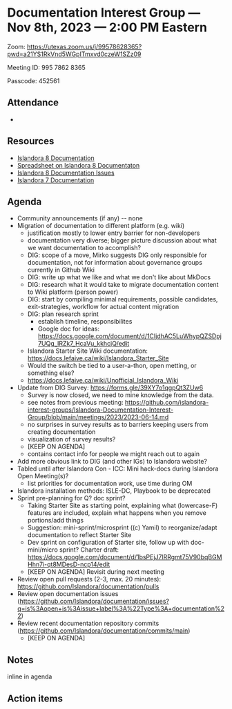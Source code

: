 # Documentation Interest Group — Nov 8th, 2023 — 2:00 PM Eastern

Zoom: https://utexas.zoom.us/j/99578628365?pwd=a21YS1RkVnd5WGpITmxvd0czeW1SZz09

Meeting ID: 995 7862 8365

Passcode: 452561

## Attendance

* 

## Resources
* [Islandora 8 Documentation](https://islandora.github.io/documentation/)
* [Spreadsheet on Islandora 8 Documentaton](https://docs.google.com/spreadsheets/d/1E-kRw9xE60CKK0qL1-phzeVKjEZu3qBKZ9d3LH1hDEE/edit?usp=sharing)
* [Islandora 8 Documentation Issues](https://github.com/Islandora/documentation/issues?q=is%3Aopen+is%3Aissue+label%3A%22Type%3A+documentation%22)
* [Islandora 7 Documentation](https://wiki.lyrasis.org/display/ISLANDORA/Start)

## Agenda
- Community announcements (if any) -- none
- Migration of documentation to different platform (e.g. wiki)
  - justification mostly to lower entry barrier for non-developers
  - documentation very diverse; bigger picture discussion about what we want documentation to accomplish?
  - DIG: scope of a move, Mirko suggests DIG only responsible for documentation, not for information about governance groups currently in Github Wiki
  - DIG: write up what we like and what we don't like about MkDocs
  - DIG: research what it would take to migrate documentation content to Wiki platform (person power)
  - DIG: start by compiling minimal requirements, possible candidates, exit-strategies, workflow for actual content migration
  - DIG: plan research sprint
    - establish timeline, responsibilites
    - Google doc for ideas: https://docs.google.com/document/d/1CIjdhAC5LuWhypQZSDpj7UQg_IRZk7_HcaVu_kkhcjQ/edit
  - Islandora Starter Site Wiki documentation: https://docs.lefaive.ca/wiki/Islandora_Starter_Site
  - Would the switch be tied to a user-a-thon, open metting, or something else?
  - https://docs.lefaive.ca/wiki/Unofficial_Islandora_Wiki  
- Update from DIG Survey: https://forms.gle/39XY7o1qgpQt3ZUw6
  - Survey is now closed, we need to mine knowledge from the data.
  - see notes from previous meeting: https://github.com/islandora-interest-groups/Islandora-Documentation-Interest-Group/blob/main/meetings/2023/2023-06-14.md
  - no surprises in survey results as to barriers keeping users from creating documentation
  - visualization of survey results?
  - [KEEP ON AGENDA]
  - contains contact info for people we might reach out to again
- Add more obvious link to DIG (and other IGs) to Islandora website?
- Tabled until after Islandora Con - ICC: Mini hack-docs during Islandora Open Meeting(s)?
    - list priorities for documentation work, use time during OM
- Islandora installation methods: ISLE-DC, Playbook to be deprecated
- Sprint pre-planning for Q? doc sprint?
    - Taking Starter Site as starting point, explaining what (lowercase-F) features are included, explain what happens when you remove portions/add things
    - Suggestion: mini-sprint/microsprint ((c) Yamil) to reorganize/adapt documentation to reflect Starter Site
    - Dev sprint on configuration of Starter site, follow up with doc-mini/micro sprint? Charter draft: https://docs.google.com/document/d/1bsPEjJ7lRRgmt75V90bqBGMHhn7i-qt8MDesD-ncp14/edit
    - [KEEP ON AGENDA] Revisit during next meeting
- Review open pull requests (2-3, max. 20 minutes): https://github.com/Islandora/documentation/pulls
- Review open documentation issues (https://github.com/Islandora/documentation/issues?q=is%3Aopen+is%3Aissue+label%3A%22Type%3A+documentation%22)
- Review recent documentation repository commits (https://github.com/Islandora/documentation/commits/main)
    - [KEEP ON AGENDA] 

## Notes
inline in agenda

## Action items
